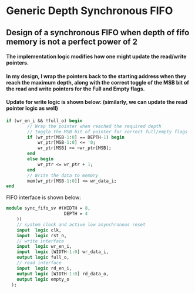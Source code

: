 # Generic Depth Synchronous FIFO
## Design of a synchronous FIFO when depth of fifo memory is not a perfect power of 2
#### The implementation logic modifies how one might update the read/write pointers.
#### In my design, I wrap the pointers back to the starting address when they reach the maximum depth, along with the correct toggle of the MSB bit of the read and write pointers for the Full and Empty flags.

#### Update for write logic is shown below: (similarly, we can update the read pointer logic as well)
```sv
if (wr_en_i && !full_o) begin
        // Wrap the pointer when reached the required depth
        // toggle the MSB bit of pointer for correct full/empty flags
        if (wr_ptr[MSB-1:0] == DEPTH-1) begin
            wr_ptr[MSB-1:0] <= '0;
            wr_ptr[MSB] <= ~wr_ptr[MSB];
        end
        else begin
            wr_ptr <= wr_ptr + 1;
        end
        // Write the data to memory
        mem[wr_ptr[MSB-1:0]] <= wr_data_i;
end
```
FIFO interface is shown below:
```sv
module sync_fifo_sv #(WIDTH = 8,
                      DEPTH = 4
    )(
    // system clock and active low asynchronous reset
    input  logic clk,
    input  logic rst_n,
    // write interface
    input  logic wr_en_i,
    input  logic [WIDTH-1:0] wr_data_i,
    output logic full_o,
    // read interface
    input  logic rd_en_i,
    output logic [WIDTH-1:0] rd_data_o,
    output logic empty_o
  );
```
